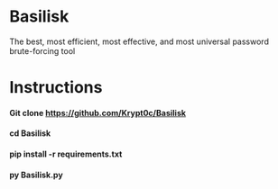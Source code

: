 # Basilisk
The best, most efficient, most effective, and most universal password brute-forcing tool 

# Instructions
#### Git clone https://github.com/Krypt0c/Basilisk
#### cd Basilisk
#### pip install -r requirements.txt
#### py Basilisk.py
